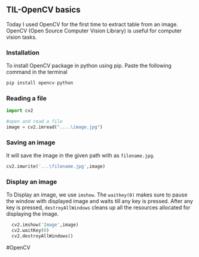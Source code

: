 ## TIL-OpenCV basics

Today I used OpenCV for the first time to extract table from an image.
OpenCV (Open Source Computer Vision Library) is useful for computer vision tasks.

### Installation
To install OpenCV package in python using pip. Paste the following command in the terminal
```python
pip install opencv-python
```

### Reading a file

```python
import cv2

#open and read a file
image = cv2.imread("....\image.jpg")
```

### Saving an image

It will save the image in the given path with as `filename.jpg`.
```python
cv2.imwrite('...\filename.jpg',image)
```

### Display an image

To Display an image, we use `imshow`. The `waitkey(0)` makes sure to pause the window with displayed image and waits till any key is pressed. After any key is pressed, `destroyAllWindows` cleans up all the resources allocated for displaying the image.
```python
  cv2.imshow('Image',image)
  cv2.waitKey(0)
  cv2.destroyAllWindows()
```


#OpenCV